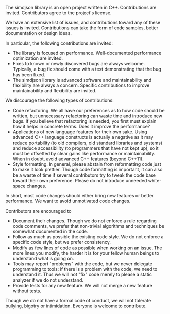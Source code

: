 The simdjson library is an open project written in C++. Contributions are invited. Contributors agree to the project's license.

We have an extensive list of issues, and contributions toward any of these issues is invited. Contributions can take the form of code samples, better documentation or design ideas. 

In particular, the following contributions are invited:

- The library is focused on performance. Well-documented performance optimization are invited.
- Fixes to known or newly discovered bugs are always welcome. Typically, a bug fix should come with a test demonstrating that the bug has been fixed.
- The simdjson library is advanced software and maintainability and flexibility are always a concern. Specific contributions to improve maintainability and flexibility are invited.



We discourage the following types of contributions:

- Code refactoring. We all have our preferences as to how code should be written, but unnecessary refactoring can waste time and introduce new bugs. If you believe that refactoring is needed, you first must explain how it helps in concrete terms. Does it improve the performance?
- Applications of new language features for their own sake. Using advanced C++ language constructs is actually a negative as it may reduce portability (to old compilers, old standard libraries and systems) and reduce accessibility (to programmers that have not kept up), so it must be offsetted by clear gains like performance or maintainability. When in doubt, avoid advanced C++ features (beyond C++11).
- Style formatting. In general, please abstain from reformatting code just to make it look prettier. Though code formatting is important, it can also be a waste of time if several contributors try to tweak the code base toward their own preference. Please do not introduce unneeded white-space changes.

In short, most code changes should either bring new features or better performance. We want to avoid unmotivated code changes.

Contributors are encouraged to 

- Document their changes. Though we do not enforce a rule regarding code comments, we prefer that non-trivial algorithms and techniques be somewhat documented in the code.
- Follow as much as possible the existing code style. We do not enforce a specific code style, but we prefer consistency.
- Modify as few lines of code as possible when working on an issue. The more lines you modify, the harder it is for your fellow human beings to understand what is going on.
- Tools may report "problems" with the code, but we never delegate programming to tools: if there is a problem with the code, we need to understand it. Thus we will not "fix" code merely to please a static analyzer if we do not understand.
- Provide tests for any new feature. We will not merge a new feature without tests.



Though we do not have a formal code of conduct, we will not tolerate bullying, bigotry or intimidation. Everyone is welcome to contribute.

